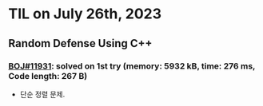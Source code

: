 # **TIL on July 26th, 2023**

## Random Defense Using C++
### [BOJ#11931](/Problem%20Solving/boj/random%20defense/11931-07-26-2023.cpp): solved on 1st try (memory: 5932 kB, time: 276 ms, Code length: 267 B)
* 단순 정렬 문제.